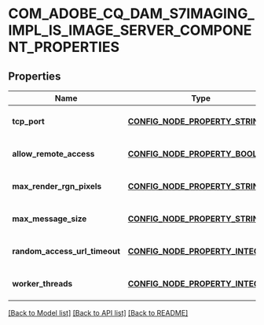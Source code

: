 # COM_ADOBE_CQ_DAM_S7IMAGING_IMPL_IS_IMAGE_SERVER_COMPONENT_PROPERTIES

## Properties
Name | Type | Description | Notes
------------ | ------------- | ------------- | -------------
**tcp_port** | [**CONFIG_NODE_PROPERTY_STRING**](configNodePropertyString.md) |  | [optional] [default to null]
**allow_remote_access** | [**CONFIG_NODE_PROPERTY_BOOLEAN**](configNodePropertyBoolean.md) |  | [optional] [default to null]
**max_render_rgn_pixels** | [**CONFIG_NODE_PROPERTY_STRING**](configNodePropertyString.md) |  | [optional] [default to null]
**max_message_size** | [**CONFIG_NODE_PROPERTY_STRING**](configNodePropertyString.md) |  | [optional] [default to null]
**random_access_url_timeout** | [**CONFIG_NODE_PROPERTY_INTEGER**](configNodePropertyInteger.md) |  | [optional] [default to null]
**worker_threads** | [**CONFIG_NODE_PROPERTY_INTEGER**](configNodePropertyInteger.md) |  | [optional] [default to null]

[[Back to Model list]](../README.md#documentation-for-models) [[Back to API list]](../README.md#documentation-for-api-endpoints) [[Back to README]](../README.md)


